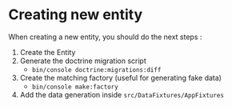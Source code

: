 # Creating new entity
When creating a new entity, you should do the next steps :

1. Create the Entity
2. Generate the doctrine migration script
   - `bin/console doctrine:migrations:diff` 
3. Create the matching factory (useful for generating fake data)
   - `bin/console make:factory` 
4. Add the data generation inside `src/DataFixtures/AppFixtures`

